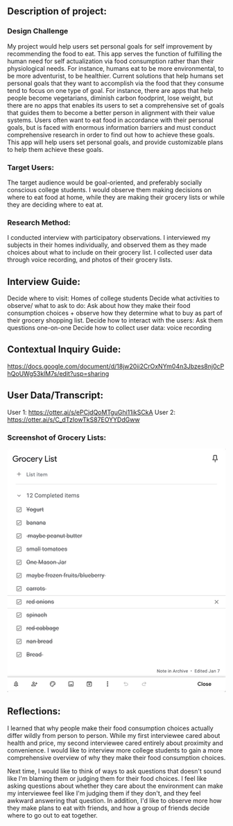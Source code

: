 ## Description of project:
### Design Challenge

My project would help users set personal goals for self improvement by recommending the food to eat. This app serves the function of fulfilling the human need for self actualization via food consumption rather than their physiological needs. For instance, humans eat to be more environmental, to be more adventurist, to be healthier. Current solutions that help humans set personal goals that they want to accomplish via the food that they consume tend to focus on one type of goal. For instance, there are apps that help people become vegetarians, diminish carbon foodprint, lose weight, but there are no apps that enables its users to set a comprehensive set of goals that guides them to become a better person in alignment with their value systems. Users often want to eat food in accordance with their personal goals, but is faced with enormous information barriers and must conduct comprehensive research in order to find out how to achieve these goals. This app will help users set personal goals, and provide customizable plans to help them achieve these goals. 

### Target Users: 

The target audience would be goal-oriented, and preferably socially conscious college students. I would observe them making decisions on where to eat food at home, while they are making their grocery lists or while they are deciding where to eat at. 

### Research Method:
I conducted interview with participatory observations. I interviewed my subjects in their homes individually, and observed them as they made choices about what to include on their grocery list. I collected user data through voice recording, and photos of their grocery lists. 

## Interview Guide:
Decide where to visit: Homes of college students
Decide what activities to observe/ what to ask to do: Ask about how they make their food consumption choices + observe how they determine what to buy as part of their grocery shopping list. 
Decide how to interact with the users: Ask them questions one-on-one
Decide how to collect user data: voice recording

## Contextual Inquiry Guide: 
https://docs.google.com/document/d/18jw20ii2CrOxNYm04n3Jbzes8nj0cPhQoUWg53klM7s/edit?usp=sharing

## User Data/Transcript:
User 1: https://otter.ai/s/ePCjdQoMTguGhi11ikSCkA
User 2: https://otter.ai/s/C_dTzIowTkS87EOYYDdGww

### Screenshot of Grocery Lists:
![Image of grocery list](https://github.com/wendyli328/DH150/blob/master/Screen%20Shot%202020-02-04%20at%204.03.40%20AM.jpg)

## Reflections:
I learned that why people make their food consumption choices actually differ wildly from person to person. While my first interviewee cared about health and price, my second interviewee cared entirely about proximity and convenience. I would like to interview more college students to gain a more comprehensive overview of why they make their food consumption choices. 

Next time, I would like to think of ways to ask questions that doesn't sound like I'm blaming them or judging them for their food choices. I feel like asking questions about whether they care about the environment can make my interviewee feel like I'm judging them if they don't, and they feel awkward answering that question. In addition, I'd like to observe more how they make plans to eat with friends, and how a group of friends decide where to go out to eat together. 
